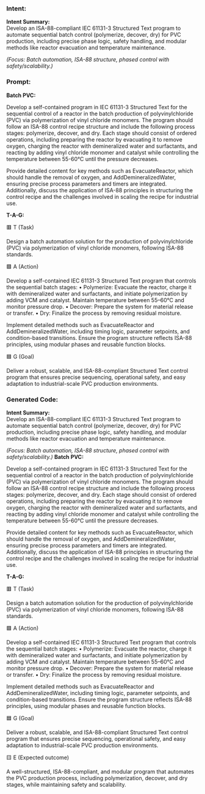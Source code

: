### Intent:
**Intent Summary:**  
Develop an ISA-88-compliant IEC 61131-3 Structured Text program to automate sequential batch control (polymerize, decover, dry) for PVC production, including precise phase logic, safety handling, and modular methods like reactor evacuation and temperature maintenance.  

*(Focus: Batch automation, ISA-88 structure, phased control with safety/scalability.)*

### Prompt:
**Batch PVC:**

Develop a self-contained program in IEC 61131-3 Structured Text for the sequential control of a reactor in the batch production of polyvinylchloride (PVC) via polymerization of vinyl chloride monomers. The program should follow an ISA-88 control recipe structure and include the following process stages: polymerize, decover, and dry. Each stage should consist of ordered operations, including preparing the reactor by evacuating it to remove oxygen, charging the reactor with demineralized water and surfactants, and reacting by adding vinyl chloride monomer and catalyst while controlling the temperature between 55-60°C until the pressure decreases.

Provide detailed content for key methods such as EvacuateReactor, which should handle the removal of oxygen, and AddDemineralizedWater, ensuring precise process parameters and timers are integrated. Additionally, discuss the application of ISA-88 principles in structuring the control recipe and the challenges involved in scaling the recipe for industrial use.

**T-A-G:**

🟥 T (Task)

Design a batch automation solution for the production of polyvinylchloride (PVC) via polymerization of vinyl chloride monomers, following ISA-88 standards.

🟩 A (Action)

Develop a self-contained IEC 61131-3 Structured Text program that controls the sequential batch stages:
	•	Polymerize: Evacuate the reactor, charge it with demineralized water and surfactants, and initiate polymerization by adding VCM and catalyst. Maintain temperature between 55–60°C and monitor pressure drop.
	•	Decover: Prepare the system for material release or transfer.
	•	Dry: Finalize the process by removing residual moisture.

Implement detailed methods such as EvacuateReactor and AddDemineralizedWater, including timing logic, parameter setpoints, and condition-based transitions. Ensure the program structure reflects ISA-88 principles, using modular phases and reusable function blocks.

🟦 G (Goal)

Deliver a robust, scalable, and ISA-88-compliant Structured Text control program that ensures precise sequencing, operational safety, and easy adaptation to industrial-scale PVC production environments.

### Generated Code:
**Intent Summary:**  
Develop an ISA-88-compliant IEC 61131-3 Structured Text program to automate sequential batch control (polymerize, decover, dry) for PVC production, including precise phase logic, safety handling, and modular methods like reactor evacuation and temperature maintenance.  

*(Focus: Batch automation, ISA-88 structure, phased control with safety/scalability.)*
**Batch PVC:**

Develop a self-contained program in IEC 61131-3 Structured Text for the sequential control of a reactor in the batch production of polyvinylchloride (PVC) via polymerization of vinyl chloride monomers. The program should follow an ISA-88 control recipe structure and include the following process stages: polymerize, decover, and dry. Each stage should consist of ordered operations, including preparing the reactor by evacuating it to remove oxygen, charging the reactor with demineralized water and surfactants, and reacting by adding vinyl chloride monomer and catalyst while controlling the temperature between 55-60°C until the pressure decreases.

Provide detailed content for key methods such as EvacuateReactor, which should handle the removal of oxygen, and AddDemineralizedWater, ensuring precise process parameters and timers are integrated. Additionally, discuss the application of ISA-88 principles in structuring the control recipe and the challenges involved in scaling the recipe for industrial use.

**T-A-G:**

🟥 T (Task)

Design a batch automation solution for the production of polyvinylchloride (PVC) via polymerization of vinyl chloride monomers, following ISA-88 standards.

🟩 A (Action)

Develop a self-contained IEC 61131-3 Structured Text program that controls the sequential batch stages:
	•	Polymerize: Evacuate the reactor, charge it with demineralized water and surfactants, and initiate polymerization by adding VCM and catalyst. Maintain temperature between 55–60°C and monitor pressure drop.
	•	Decover: Prepare the system for material release or transfer.
	•	Dry: Finalize the process by removing residual moisture.

Implement detailed methods such as EvacuateReactor and AddDemineralizedWater, including timing logic, parameter setpoints, and condition-based transitions. Ensure the program structure reflects ISA-88 principles, using modular phases and reusable function blocks.

🟦 G (Goal)

Deliver a robust, scalable, and ISA-88-compliant Structured Text control program that ensures precise sequencing, operational safety, and easy adaptation to industrial-scale PVC production environments.

🟨 E (Expected outcome)

A well-structured, ISA-88-compliant, and modular program that automates the PVC production process, including polymerization, decover, and dry stages, while maintaining safety and scalability.
